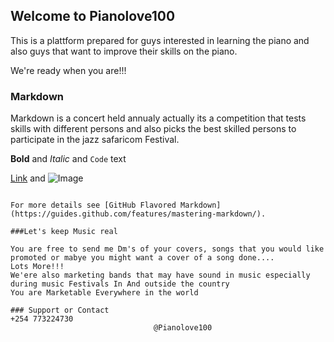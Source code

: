 ## Welcome to Pianolove100

This is a plattform prepared for guys interested in learning the piano and also guys that want to improve their skills on the piano.

We're ready when you are!!!

### Markdown

Markdown is a concert held annualy actually its a competition that tests skills with different persons and also picks the best skilled persons to participate in the jazz safaricom Festival.


**Bold** and _Italic_ and `Code` text

[Link](url) and ![Image](src)
```

For more details see [GitHub Flavored Markdown](https://guides.github.com/features/mastering-markdown/).

###Let's keep Music real

You are free to send me Dm's of your covers, songs that you would like promoted or mabye you might want a cover of a song done....
Lots More!!!
We'ere also marketing bands that may have sound in music especially during music Festivals In And outside the country
You are Marketable Everywhere in the world

### Support or Contact
+254 773224730
                                @Pianolove100
